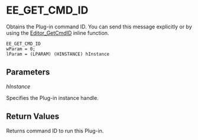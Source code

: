 # EE\_GET\_CMD\_ID

Obtains the Plug-in command ID. You can send this message explicitly or by
using the [Editor\_GetCmdID](../macro/editor_getcmdid)
inline function.

```
EE_GET_CMD_ID
wParam = 0;
lParam = (LPARAM) (HINSTANCE) hInstance
```

## Parameters

_hInstance_

Specifies the Plug-in instance handle.

## Return Values

Returns command ID to run this Plug-in.
